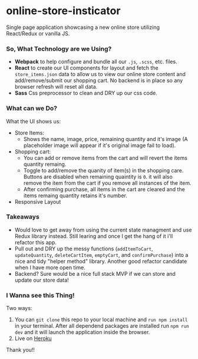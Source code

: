 # online-store-insticator
Single page application showcasing a new online store utilizing React/Redux or vanilla JS.

### So, What Technology are we Using?
* **Webpack** to help configure and bundle all our `.js`, `.scss`, etc. files.
* **React** to create our UI components for layout and fetch the `store_items.json` data to allow us to view our online store content and add/remove/submit our shopping cart. No backend is in place so any browser refresh will reset all data.
* **Sass** Css preprocessor to clean and DRY up our css code.

### What can we Do?
What the UI shows us:
  * Store Items:
    * Shows the name, image, price, remaining quantity and it's image (A placeholder image will appear if it's original image fail to load).
  * Shopping cart:
    * You can add or remove items from the cart and will revert the items quantity remaing.
    * Toggle to add/remove the quanity of item(s) in the shopping care. Buttons are disabled when remaining quaintity is `0`. it will also remove the item from the cart if you remove all instances of the item.
    * After confirming purchase, all items in the cart are cleared and the items remaing quantity retains it's number.
  * Responsive Layout

### Takeaways
* Would love to get away from using the current state managment and use Redux library instead. Still learing and once I get the hang of it i'll refactor this app.
* Pull out and DRY up the messy functions (`addItemToCart`, `updateQuantity`, `deleteCartItem`, `emptyCart`, and `confirmPurchase`) into a nice and tidy "helper method" library. Another good refactor candidate when I have more open time.
* Backend? Sure would be a nice full stack MVP if we can store and update our store data!

### I Wanna see this Thing!
Two ways:
1. You can `git clone` this repo to your local machine and `run npm install` in your terminal. After all dependend packages are installed run `npm run dev` and it will launch the application inside the browser.
2. Live on [Heroku](https://online-store-insticator-kw.herokuapp.com/)

Thank you!!
